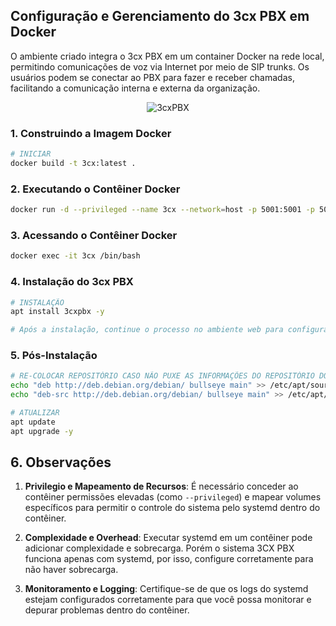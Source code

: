 ## Configuração e Gerenciamento do 3cx PBX em Docker

O ambiente criado integra o 3cx PBX em um container Docker na rede local, permitindo comunicações de voz via Internet por meio de SIP trunks. Os usuários podem se conectar ao PBX para fazer e receber chamadas, facilitando a comunicação interna e externa da organização.

<div style="text-align: center;">
    <img src="https://github.com/JoaoPedroRMatias/3cxPbx-Docker/assets/100814579/2e3ff68c-f0a0-4590-81ad-7ff2fc504855" alt="3cxPBX">
</div>

### 1. Construindo a Imagem Docker

```bash
# INICIAR
docker build -t 3cx:latest .
```

### 2. Executando o Contêiner Docker

```bash
docker run -d --privileged --name 3cx --network=host -p 5001:5001 -p 5060:5060 -p 5061:5061 -p 5090:5090 -p 5091:5091 -p 5015:5015 3cx
```

### 3. Acessando o Contêiner Docker

```bash
docker exec -it 3cx /bin/bash
```

### 4. Instalação do 3cx PBX

```bash
# INSTALAÇÃO
apt install 3cxpbx -y

# Após a instalação, continue o processo no ambiente web para configurar os serviços do PBX com as informações da licença e da rede.
```

### 5. Pós-Instalação

```bash
# RE-COLOCAR REPOSITÓRIO CASO NÃO PUXE AS INFORMAÇÕES DO REPOSITÓRIO DO DEBIAN
echo "deb http://deb.debian.org/debian/ bullseye main" >> /etc/apt/sources.list 
echo "deb-src http://deb.debian.org/debian/ bullseye main" >> /etc/apt/sources.list

# ATUALIZAR
apt update
apt upgrade -y
```
## 6. Observações

1. **Privilegio e Mapeamento de Recursos**: É necessário conceder ao contêiner permissões elevadas (como `--privileged`) e mapear volumes específicos para permitir o controle do sistema pelo systemd dentro do contêiner.

2. **Complexidade e Overhead**: Executar systemd em um contêiner pode adicionar complexidade e sobrecarga. Porém o sistema 3CX PBX funciona apenas com systemd, por isso, configure corretamente para não haver sobrecarga. 

3. **Monitoramento e Logging**: Certifique-se de que os logs do systemd estejam configurados corretamente para que você possa monitorar e depurar problemas dentro do contêiner.
